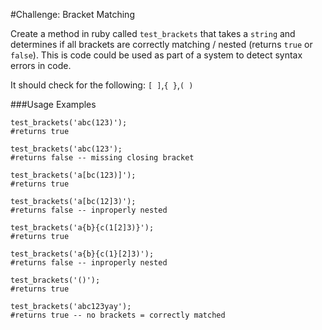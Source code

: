 #Challenge: Bracket Matching

Create a method in ruby called `test_brackets` that takes a `string` and determines if all brackets are correctly matching / nested (returns `true` or `false`). This is code could be used as part of a system to detect syntax errors in code.

It should check for the following: `[ ]`,`{ }`,`( )`

###Usage Examples

```
test_brackets('abc(123)');
#returns true

test_brackets('abc(123');
#returns false -- missing closing bracket

test_brackets('a[bc(123)]');
#returns true

test_brackets('a[bc(12]3)');
#returns false -- inproperly nested

test_brackets('a{b}{c(1[2]3)}');
#returns true

test_brackets('a{b}{c(1}[2]3)');
#returns false -- inproperly nested

test_brackets('()');
#returns true

test_brackets('abc123yay');
#returns true -- no brackets = correctly matched
```